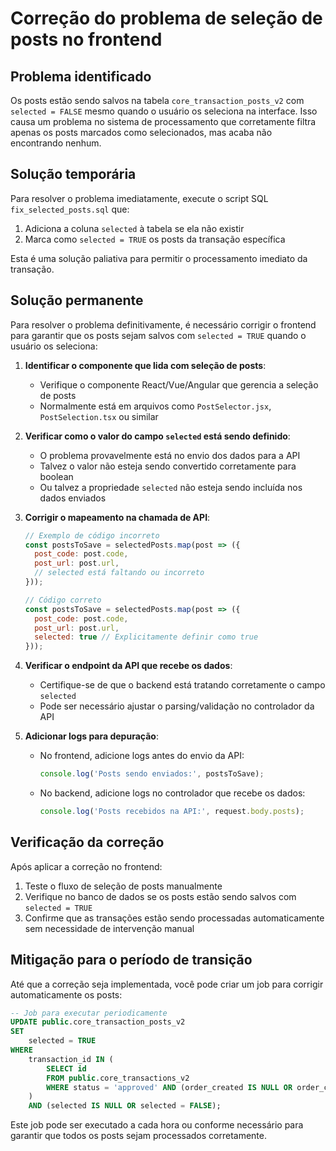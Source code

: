 # Correção do problema de seleção de posts no frontend

## Problema identificado

Os posts estão sendo salvos na tabela `core_transaction_posts_v2` com `selected = FALSE` mesmo quando o usuário os seleciona na interface. Isso causa um problema no sistema de processamento que corretamente filtra apenas os posts marcados como selecionados, mas acaba não encontrando nenhum.

## Solução temporária

Para resolver o problema imediatamente, execute o script SQL `fix_selected_posts.sql` que:
1. Adiciona a coluna `selected` à tabela se ela não existir
2. Marca como `selected = TRUE` os posts da transação específica

Esta é uma solução paliativa para permitir o processamento imediato da transação.

## Solução permanente

Para resolver o problema definitivamente, é necessário corrigir o frontend para garantir que os posts sejam salvos com `selected = TRUE` quando o usuário os seleciona:

1. **Identificar o componente que lida com seleção de posts**:
   - Verifique o componente React/Vue/Angular que gerencia a seleção de posts
   - Normalmente está em arquivos como `PostSelector.jsx`, `PostSelection.tsx` ou similar

2. **Verificar como o valor do campo `selected` está sendo definido**:
   - O problema provavelmente está no envio dos dados para a API
   - Talvez o valor não esteja sendo convertido corretamente para boolean
   - Ou talvez a propriedade `selected` não esteja sendo incluída nos dados enviados

3. **Corrigir o mapeamento na chamada de API**:
   ```javascript
   // Exemplo de código incorreto
   const postsToSave = selectedPosts.map(post => ({
     post_code: post.code,
     post_url: post.url,
     // selected está faltando ou incorreto
   }));
   
   // Código correto
   const postsToSave = selectedPosts.map(post => ({
     post_code: post.code,
     post_url: post.url,
     selected: true // Explicitamente definir como true
   }));
   ```

4. **Verificar o endpoint da API que recebe os dados**:
   - Certifique-se de que o backend está tratando corretamente o campo `selected`
   - Pode ser necessário ajustar o parsing/validação no controlador da API

5. **Adicionar logs para depuração**:
   - No frontend, adicione logs antes do envio da API:
     ```javascript
     console.log('Posts sendo enviados:', postsToSave);
     ```
   - No backend, adicione logs no controlador que recebe os dados:
     ```typescript
     console.log('Posts recebidos na API:', request.body.posts);
     ```

## Verificação da correção

Após aplicar a correção no frontend:

1. Teste o fluxo de seleção de posts manualmente
2. Verifique no banco de dados se os posts estão sendo salvos com `selected = TRUE`
3. Confirme que as transações estão sendo processadas automaticamente sem necessidade de intervenção manual

## Mitigação para o período de transição

Até que a correção seja implementada, você pode criar um job para corrigir automaticamente os posts:

```sql
-- Job para executar periodicamente
UPDATE public.core_transaction_posts_v2
SET 
    selected = TRUE
WHERE 
    transaction_id IN (
        SELECT id 
        FROM public.core_transactions_v2 
        WHERE status = 'approved' AND (order_created IS NULL OR order_created = FALSE)
    )
    AND (selected IS NULL OR selected = FALSE);
```

Este job pode ser executado a cada hora ou conforme necessário para garantir que todos os posts sejam processados corretamente. 
